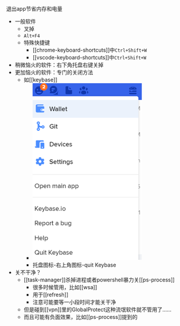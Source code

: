 退出app节省内存和电量
- 一般软件
  - 叉掉
  - `Alt+F4`
  - 特殊快捷键
    - [[chrome-keyboard-shortcuts]]中`Ctrl+Shift+W`
    - [[vscode-keyboard-shortcuts]]中`Ctrl+Shift+W`
- 稍微恼火的软件：右下角托盘右键关掉
- 更加恼火的软件：专门的关闭方法
  - 如[[keybase]]
    - ![](quit-keybase.png)
    - 托盘图标-右上角图标-quit Keybase
- 关不干净？
  - [[task-manager]]杀掉进程或者powershell暴力关[[ps-process]]
    - 很多时候管用，比如[[wsa]]
    - 用于[[refresh]]
    - 注意可能要等一小段时间才能关干净
  - 但是碰到[[vpn]]里的GlobalProtect这种流氓软件就不管用了……
  - 而且可能有负面效果，比如[[ps-process]]提到的